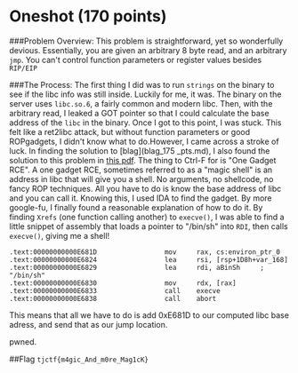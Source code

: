 # Oneshot (170 points)

###Problem Overview:
This problem is straightforward, yet so wonderfully devious. Essentially, you are given an arbitrary 8 byte read, and an arbitrary `jmp`. You can't control function parameters or register values besides `RIP/EIP`

###The Process:
  The first thing I did was to run `strings` on the binary to see if the libc info was still inside. Luckily for me, it was. The binary on the server uses `libc.so.6`, a fairly common and modern libc. Then, with the arbitrary read, I leaked a GOT pointer so that I could calculate the base address of the `libc` in the binary. Once I got to this point, I was stuck. This felt like a ret2libc attack, but without function parameters or good ROPgadgets, I didn't know what to do.However, I came across a stroke of luck. In finding the solution to [blag](blag_175
  _pts.md), I also found the solution to this problem in [this pdf](http://j00ru.vexillium.org/blog/24_03_15/dragons_ctf.pdf). The thing to Ctrl-F for is "One Gadget RCE". A one gadget RCE, sometimes referred to as a "magic shell" is an address in libc that will give you a shell. No arguments, no shellcode, no fancy ROP techniques. All you have to do is know the base address of libc and you can call it. Knowing this, I used IDA to find the gadget. By more google-fu, I finally found a reasonable explanation of how to do it. By finding `Xrefs` (one function calling another) to `execve()`, I was able to find a little snippet of assembly that loads a pointer to "/bin/sh" into `RDI`, then calls `execve()`, giving me a shell!
  
```
.text:00000000000E681D                 mov     rax, cs:environ_ptr_0
.text:00000000000E6824                 lea     rsi, [rsp+1D8h+var_168]
.text:00000000000E6829                 lea     rdi, aBinSh     ; "/bin/sh"
.text:00000000000E6830                 mov     rdx, [rax]
.text:00000000000E6833                 call    execve
.text:00000000000E6838                 call    abort
```

This means that all we have to do is add 0xE681D to our computed libc base adress, and send that as our jump location.

pwned.

##Flag
`tjctf{m4gic_And_m0re_Mag1cK}`